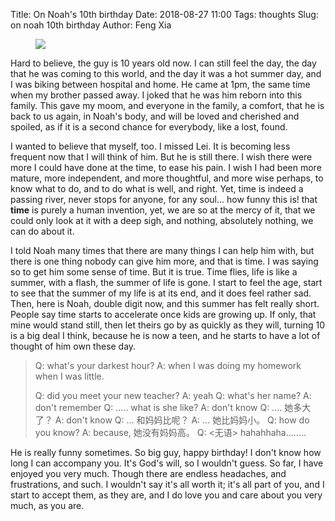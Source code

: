 Title: On Noah's 10th birthday
Date: 2018-08-27 11:00
Tags: thoughts
Slug: on noah 10th birthday
Author: Feng Xia

<figure class="col s12">
  <img src="{{SITEURL}}/images/bunny.jpg"/>
</figure>


Hard to believe, the guy is 10 years old now. I can still feel the
day, the day that he was coming to this world, and the day it was a
hot summer day, and I was biking between hospital and home. He came at
1pm, the same time when my brother passed away. I joked that he was
him reborn into this family. This gave my moom, and everyone in the
family, a comfort, that he is back to us again, in Noah's body, and
will be loved and cherished and spoiled, as if it is a second chance
for everybody, like a lost, found.

I wanted to believe that myself, too. I missed Lei. It is becoming
less frequent now that I will think of him. But he is still there. I
wish there were more I could have done at the time, to ease his
pain. I wish I had been more mature, more independent, and more
thoughtful, and more wise perhaps, to know what to do, and to do what
is well, and right. Yet, time is indeed a passing river, never stops
for anyone, for any soul... how funny this is! that **time** is purely
a human invention, yet, we are so at the mercy of it, that we could
only look at it with a deep sigh, and nothing, absolutely nothing, we
can do about it.

I told Noah many times that there are many things I can help him with,
but there is one thing nobody can give him more, and that is time. I
was saying so to get him some sense of time. But it is true. Time
flies, life is like a summer, with a flash, the summer of life is
gone. I start to feel the age, start to see that the summer of my life
is at its end, and it does feel rather sad. Then, here is Noah, double
digit now, and this summer has felt really short. People say time
starts to accelerate once kids are growing up. If only, that mine
would stand still, then let theirs go by as quickly as they will,
turning 10 is a big deal I think, because he is now a teen, and he
starts to have a lot of thought of him own these day.

> Q: what's your darkest hour?
> A: when I was doing my homework when I was little.
> 
> Q: did you meet your new teacher?
> A: yeah
> Q: what's her name?
> A: don't remember
> Q: ..... what is she like?
> A: don't know
> Q: .... 她多大了？
> A: don't know
> Q: ... 和妈妈比呢？
> A: ... 她比妈妈小。
> Q: how do you know?
> A: because, 她没有妈妈高。
> Q: <无语>
> hahahhaha........

He is really funny sometimes. So big guy, happy birthday! I don't know
how long I can accompany you. It's God's will, so I wouldn't guess. So
far, I have enjoyed you very much. Though there are endless headaches,
and frustrations, and such. I wouldn't say it's all worth it; it's all
part of you, and I start to accept them, as they are, and I do love
you and care about you very much, as you are.

